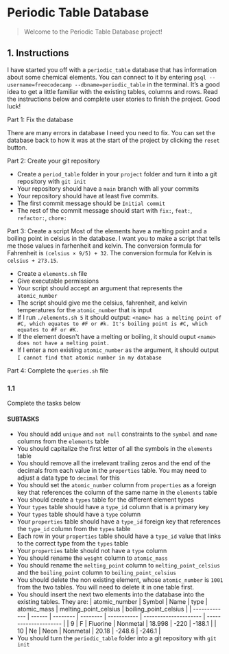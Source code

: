 # Periodic Table Database

> Welcome to the Periodic Table Database project!

## 1. Instructions

I have started you off with a `periodic_table` database that has information about some chemical elements. You can connect to it by entering `psql --username=freecodecamp --dbname=periodic_table` in the terminal. It’s a good idea to get a little familiar with the existing tables, columns and rows. Read the instructions below and complete user stories to finish the project. Good luck!

Part 1: Fix the database

There are many errors in database I need you need to fix. You can set the database back to how it was at the start of the project by clicking the `reset` button.

Part 2: Create your git repository
- Create a `period_table` folder in your `project` folder and turn it into a git repository with `git init`
- Your repository should have a `main` branch with all your commits
- Your repository should have at least five commits.
- The first commit message should be `Initial commit`
- The rest of the commit message should start with `fix:`, `feat:`, `refactor:`, `chore:` 

Part 3: Create a script
Most of the elements have a melting point and a boiling point in celsius in the database. I want you to make a script that tells me those values in farhenheit and kelvin. The conversion formula for Fahrenheit is `(celsius × 9/5) + 32`. The conversion formula for Kelvin is `celsius + 273.15`.

- Create a `elements.sh` file
- Give executable permissions
- Your script should accept an argument that represents the `atomic_number`
- The script should give me the celsius, fahrenheit, and kelvin temperatures for the `atomic_number` that is input
- If I run `./elements.sh 5` it should output: `<name> has a melting point of #C, which equates to #F or #k. It's boiling point is #C, which equates to #F or #K.`
- If the element doesn't have a melting or boiling, it should ouput `<name> does not have a melting point.`
- If I enter a non existing `atomic_number` as the argument, it should output `I cannot find that atomic number in my database`

Part 4: Complete the `queries.sh` file

### 1.1

Complete the tasks below

#### SUBTASKS

- You should add `unique` and `not null` constraints to the `symbol` and `name` columns from the `elements` table
- You should capitalize the first letter of all the symbols in the `elements` table
- You should remove all the irrelevant trailing zeros and the end of the decimals from each value in the `properties` table. You may need to adjust a data type to `decimal` for this
- You should set the `atomic_number` column from `properties` as a foreign key that references the column of the same name in the `elements` table
- You should create a `types` table for the different element types
- Your `types` table should have a `type_id` column that is a primary key
- Your `types` table should have a `type` column
- Your `properties` table should have a `type_id` foreign key that references the `type_id` column from the `types` table
- Each row in your `properties` table should have a `type_id` value that links to the correct type from the `types` table
- Your `properties` table should not have a `type` column
- You should rename the `weight` column to `atomic_mass`
- You should rename the `melting_point` column to `melting_point_celsius` and the `boiling_point` column to `boiling_point_celsius`
- You should delete the non existing element, whose `atomic_number` is `1001` from the two tables. You will need to delete it in one table first.
- You should insert the next two elements into the database into the existing tables. They are: 
| atomic_number | Symbol | Name     | type     | atomic_mass | melting_point_celsius | boiling_point_celsius |
| ------------- | ------ | -------- | -------- | ----------- | --------------------- | --------------------- |
| 9             | F      | Fluorine | Nonmetal | 18.998      | -220                  | -188.1                |
| 10            | Ne     | Neon     | Nonmetal | 20.18       | -248.6                | -246.1                |
- You should turn the `periodic_table` folder into a git repository with `git init`
